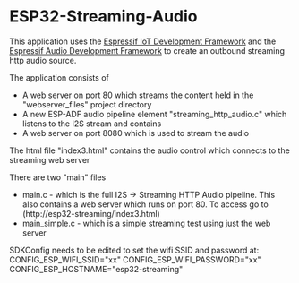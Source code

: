 ESP32-Streaming-Audio
=====================

This application uses the [Espressif IoT Development Framework](https://github.com/espressif/esp-idf) and the [Espressif Audio Development Framework](https://github.com/espressif/esp-adf) to create an outbound streaming http audio source.

The application consists of
* A web server on port 80 which streams the content held in the "webserver_files" project directory
* A new ESP-ADF audio pipeline element "streaming_http_audio.c" which listens to the I2S stream and contains
* A web server on port 8080 which is used to stream the audio

The html file "index3.html" contains the audio control which connects to the streaming web server

There are two "main" files
* main.c - which is the full I2S -> Streaming HTTP Audio pipeline. This also contains a web server which runs on port 80. To access go to (http://esp32-streaming/index3.html)
* main_simple.c - which is a simple streaming test using just the web server

SDKConfig needs to be edited to set the wifi SSID and password at:
CONFIG_ESP_WIFI_SSID="xx"
CONFIG_ESP_WIFI_PASSWORD="xx"
CONFIG_ESP_HOSTNAME="esp32-streaming"
